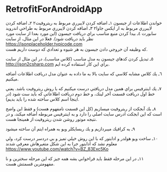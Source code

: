 # RetrofitForAndroidApp

خواندن اطلاعات از جيسون
١ـ اضافه كردن لايبرري مربوط به ريتروفيت٢ 
٢ـ اضافه كردن لايبرري مربوط به ار ايكس جاوا٢
٣ـ اضافه كردن لايبرري مربوط به طراحي اندرويد سابورت
٤ـ بيدا كردن منبع مناسب براي دريافت جيسون (اين مورد بعدا از سايت مورد نظر بايد دريافت شود). فعلا در اين مثال، از سايت 
https://jsonplaceholder.typicode.com  
كه وظيفه آن خروجي دادن جيسون به هر شيوه و تعدادي كه دوست داريم هست. 

٥ـ تبديل كردن كدهاي جيسون به مدل مناسب (كلاس مناسب)، در اين مثال از سايت 
http://json2csharp.com
براي اين كار استفاده كرده ايم. 


٦ـ يك كلاس مشابه كلاسي كه سايت بالا به ما داده به عنوان مدل دريافت اطلاعات أضافه ميكنيم. 

٧ـ يك اينترفيس براي همين مدل دريافتي درست ميكنيم كه با روش ريتروفيت باشد. يعني خط اول دريافت قسمت آخر لينك، و خط دوم دريافت اطلاعاتي كه بايد ست شود (در اينجا اسم كلاس ساخته شده را بايد بديم).

٨ـ يك آبجكت از ريتروفيت ميسازيم (كل اين قسمت نامفهوم هست) و فقط اين واضح است كه اين ابجكت ادرس سايت اصلي را دارد و به اينترفيس مربوطه أضافه ميكند، و در نتيجه موتور روشن شدن ريتروفيت از همينجا هست. 

٩ـ به كرافيك ميبردازيم و يك ريسايكلر ويو به همراه ايتم آن ساخته ميشود

١٠ـ ساخت ويو هولدر و ادابتور كه با اين روش خيلي تميز و بي دردسر درست كرد، ولي معلوم نشد كه ادابتور جرا به اين شكل متغيرهاش معرفي شدند 
https://www.youtube.com/watch?v=BZ_83Exc5Ko

 ١١ـ در اين مرحله فقط بايد فراخواني بشه همه جيز كه اين مرحله سخترين و نا مفهومترين قسمتش هست.

